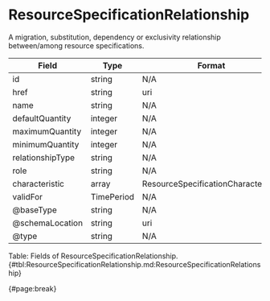 <!--
    ATTENTION: This file was generated via gradle!
               Do NOT manually edit this file! Any such changes will be overwritten!
-->

# ResourceSpecificationRelationship

A migration, substitution, dependency or exclusivity relationship between/among resource specifications.

| Field | Type | Format | Required |
| ------- | ------- | ------- | --- |
| id | string | N/A | No |
| href | string | uri | No |
| name | string | N/A | No |
| defaultQuantity | integer | N/A | No |
| maximumQuantity | integer | N/A | No |
| minimumQuantity | integer | N/A | No |
| relationshipType | string | N/A | No |
| role | string | N/A | No |
| characteristic | array | ResourceSpecificationCharacteristic | No |
| validFor | TimePeriod | N/A | No |
| @baseType | string | N/A | No |
| @schemaLocation | string | uri | No |
| @type | string | N/A | No |

Table: Fields of ResourceSpecificationRelationship. {#tbl:ResourceSpecificationRelationship.md:ResourceSpecificationRelationship}

{#page:break}
